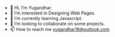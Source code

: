 - 👋 Hi, I’m Yugandhar.
- 👀 I’m interested in Designing Web Pages.
- 🌱 I’m currently learning Javascript.
- 💞️ I’m looking to collaborate on some projects.
- 📫 How to reach me yugandhar18@outlook.com

<!---
Yug18/Yug18 is a ✨ special ✨ repository because its `README.md` (this file) appears on your GitHub profile.
You can click the Preview link to take a look at your changes.
--->
